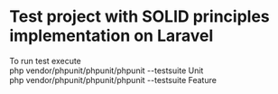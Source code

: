 <h1>Test project with SOLID principles implementation on Laravel</h1>

<p>
    To run test execute <br/>
    php vendor/phpunit/phpunit/phpunit --testsuite Unit <br/>
    php vendor/phpunit/phpunit/phpunit --testsuite Feature <br/>
</p>
